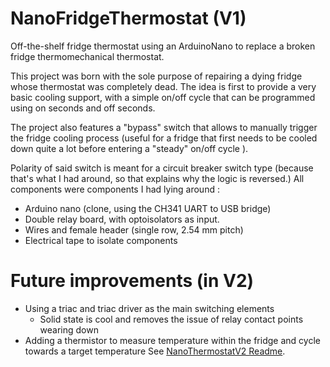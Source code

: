 # NanoFridgeThermostat (V1)
Off-the-shelf fridge thermostat using an ArduinoNano to replace a broken fridge thermomechanical thermostat.

This project was born with the sole purpose of repairing a dying fridge whose thermostat was completely dead.
The idea is first to provide a very basic cooling support, with a simple on/off cycle that can be programmed using on seconds and off seconds.

The project also features a "bypass" switch that allows to manually trigger the fridge cooling process (useful for a fridge that first needs to be cooled down quite a lot before entering a "steady" on/off cycle ).

Polarity of said switch is meant for a circuit breaker switch type (because that's what I had around, so that explains why the logic is reversed.)
All components were components I had lying around :
* Arduino nano (clone, using the CH341 UART to USB bridge)
* Double relay board, with optoisolators as input.
* Wires and female header (single row, 2.54 mm pitch)
* Electrical tape to isolate components

# Future improvements (in V2)
* Using a triac and triac driver as the main switching elements
    * Solid state is cool and removes the issue of relay contact points wearing down
* Adding a thermistor to measure temperature within the fridge and cycle towards a target temperature
See [NanoThermostatV2 Readme](../NanoThermostat/README.md).
